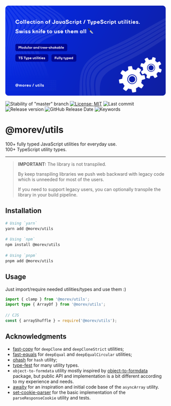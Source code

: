 ![Promo image of @morev/utils package](./.github/images/banner.svg)

![Stability of "master" branch](https://img.shields.io/github/actions/workflow/status/MorevM/utils/build.yaml?branch=master)
[![License: MIT](https://img.shields.io/badge/License-MIT-yellow.svg)](https://opensource.org/licenses/MIT)
![Last commit](https://img.shields.io/github/last-commit/morevm/utils)
![Release version](https://img.shields.io/github/v/release/morevm/utils?include_prereleases)
![GitHub Release Date](https://img.shields.io/github/release-date/morevm/utils)
![Keywords](https://img.shields.io/github/package-json/keywords/morevm/utils)

# @morev/utils

100+ fully typed JavaScript utilities for everyday use. \
100+ TypeScript utility types.

---

> **IMPORTANT:** The library is not transpiled.
>
> By keep transpiling libraries we push web backward with legacy code which is unneeded for most of the users.
>
> If you need to support legacy users, you can optionally transpile the library in your build pipeline.

## Installation

```bash
# Using `yarn`
yarn add @morev/utils

# Using `npm`
npm install @morev/utils

# Using `pnpm`
pnpm add @morev/utils
```

## Usage

Just import/require needed utilities/types and use them :)

```ts
import { clamp } from '@morev/utils';
import type { ArrayOf } from '@morev/utils';

// CJS
const { arrayShuffle } = require('@morev/utils');
```

## Acknowledgments

* [fast-copy](https://github.com/planttheidea/fast-copy) for `deepClone` and `deepCloneStrict` utilities;
* [fast-equals](https://github.com/planttheidea/fast-equals) for `deepEqual` and `deepEqualCircular` utilities;
* [ohash](https://github.com/unjs/ohash) for `hash` utility;
* [type-fest](https://github.com/sindresorhus/type-fest) for many utility types.
* `object-to-formdata` utility mostly inspired by [object-to-formdata](https://github.com/therealparmesh/object-to-formdata) package,
  but public API and implementation is a bit different according to my experience and needs.
* [awaity](https://github.com/asfktz/Awaity.js) for an inspiration and initial code base of the `asyncArray` utility.
* [set-cookie-parser](https://github.com/nfriedly/set-cookie-parser/) for the basic implementation of the `parseResponseCookie` utility and tests.
